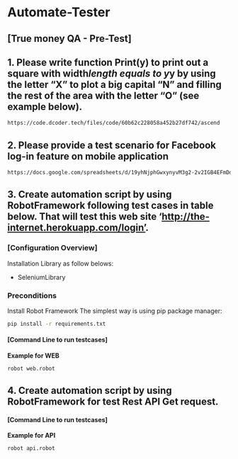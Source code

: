 # Automate-Tester

## [True money QA - Pre-Test]
## 1. Please write function Print(y) to print out a square with width*length equals to y*y by using the letter “X” to plot a big capital “N” and filling the rest of the area with the letter “O” (see example below).
```sh
https://code.dcoder.tech/files/code/60b62c228058a452b27df742/ascend
 ```

## 2. Please provide a test scenario for Facebook log-in feature on mobile application
```sh
https://docs.google.com/spreadsheets/d/19yhNjphGwxynyvM3g2-2v2IGB4EFmDdkUppJnj7SLkw/edit?usp=sharing
 ```

## 3. Create automation script by using RobotFramework following test cases in table below. That will test this web site ‘http://the-internet.herokuapp.com/login’. 
### [Configuration Overview]
Installation Library as follow belows:
- SeleniumLibrary
&nbsp;
###  Preconditions
Install Robot Framework
The simplest way is using pip package manager:
```sh
pip install -r requirements.txt
 ```
####  [Command Line to run testcases]
**Example for WEB**
```sh
robot web.robot
 ```

## 4. Create automation script by using RobotFramework for test Rest API Get request.
####  [Command Line to run testcases]
**Example for API**
```sh
robot api.robot
 ```